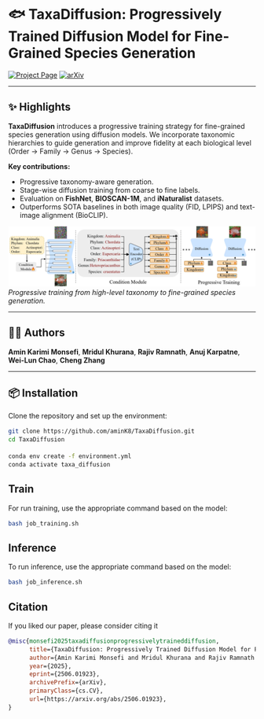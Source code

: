 # 🐟 TaxaDiffusion: Progressively Trained Diffusion Model for Fine-Grained Species Generation

[![Project Page](https://img.shields.io/badge/Webpage-🖼️%20Project%20Page-blue)](https://amink8.github.io/TaxaDiffusion/)
[![arXiv](https://img.shields.io/badge/arXiv-2506.01923-b31b1b.svg)](https://arxiv.org/pdf/2506.01923)

---

## ✨ Highlights

**TaxaDiffusion** introduces a progressive training strategy for fine-grained species generation using diffusion models. We incorporate taxonomic hierarchies to guide generation and improve fidelity at each biological level (Order → Family → Genus → Species).

**Key contributions:**
- Progressive taxonomy-aware generation.
- Stage-wise diffusion training from coarse to fine labels.
- Evaluation on **FishNet**, **BIOSCAN-1M**, and **iNaturalist** datasets.
- Outperforms SOTA baselines in both image quality (FID, LPIPS) and text-image alignment (BioCLIP).

![overview](images/model_overview.jpg)
*Progressive training from high-level taxonomy to fine-grained species generation.*

---

## 🧑‍💻 Authors

**Amin Karimi Monsefi**, **Mridul Khurana**, **Rajiv Ramnath**, **Anuj Karpatne**, **Wei-Lun Chao**, **Cheng Zhang**


---

## 📦 Installation

Clone the repository and set up the environment:

```bash
git clone https://github.com/aminK8/TaxaDiffusion.git
cd TaxaDiffusion

conda env create -f environment.yml
conda activate taxa_diffusion
```


## Train

For run training, use the appropriate command based on the model:

```bash
bash job_training.sh
```

## Inference

To run inference, use the appropriate command based on the model:

```bash
bash job_inference.sh
```

## Citation
If you liked our paper, please consider citing it
```bibtex
@misc{monsefi2025taxadiffusionprogressivelytraineddiffusion,
      title={TaxaDiffusion: Progressively Trained Diffusion Model for Fine-Grained Species Generation}, 
      author={Amin Karimi Monsefi and Mridul Khurana and Rajiv Ramnath and Anuj Karpatne and Wei-Lun Chao and Cheng Zhang},
      year={2025},
      eprint={2506.01923},
      archivePrefix={arXiv},
      primaryClass={cs.CV},
      url={https://arxiv.org/abs/2506.01923}, 
}
```
